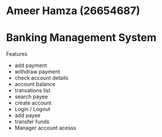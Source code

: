 # Ameer Hamza (26654687)
# Banking Management System
Features 
- add payment
- withdraw payment
- check account details
- account balance
- transations list
- search payee
- create account
- Login / Logout
- add payee
- transfer funds
- Manager account acesss
